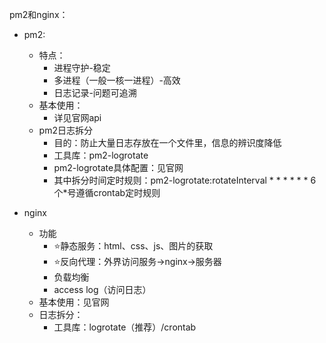 pm2和nginx：

* pm2:
  * 特点：
    * 进程守护-稳定
    * 多进程（一般一核一进程）-高效
    * 日志记录-问题可追溯
  * 基本使用：
    * 详见官网api
  * pm2日志拆分
    * 目的：防止大量日志存放在一个文件里，信息的辨识度降低
    * 工具库：pm2-logrotate
    * pm2-logrotate具体配置：见官网
    * 其中拆分时间定时规则：pm2-logrotate:rotateInterval * * * * * *      6个*号遵循crontab定时规则

* nginx
  * 功能
    * ⭐️静态服务：html、css、js、图片的获取
    * ⭐️反向代理：外界访问服务->nginx->服务器
    * 负载均衡
    * access log（访问日志）
  * 基本使用：见官网
  * 日志拆分：
    * 工具库：logrotate（推荐）/crontab





